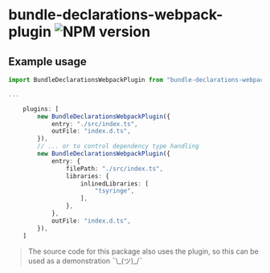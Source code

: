 # bundle-declarations-webpack-plugin ![NPM version](https://badge.fury.io/js/bundle-declarations-webpack-plugin.svg)
## Example usage

```typescript
import BundleDeclarationsWebpackPlugin from "bundle-declarations-webpack-plugin"

...

    plugins: [
        new BundleDeclarationsWebpackPlugin({
            entry: "./src/index.ts",
            outFile: "index.d.ts",
        }),
        // ... or to control dependency type handling
        new BundleDeclarationsWebpackPlugin({
            entry: {
                filePath: "./src/index.ts",
                libraries: {
                    inlinedLibraries: [
                        "tsyringe",
                    ],
                },
            },
            outFile: "index.d.ts",
        }),
    ]
```

> The source code for this package also uses the plugin, so this can be used as a demonstration ¯\\\_(ツ)\_/¯